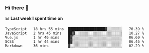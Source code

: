 ### Hi there 👋

<!--
**DBvc/DBvc** is a ✨ _special_ ✨ repository because its `README.md` (this file) appears on your GitHub profile.

Here are some ideas to get you started:

- 🔭 I’m currently working on ...
- 🌱 I’m currently learning ...
- 👯 I’m looking to collaborate on ...
- 🤔 I’m looking for help with ...
- 💬 Ask me about ...
- 📫 How to reach me: ...
- 😄 Pronouns: ...
- ⚡ Fun fact: ...
-->

📊 **Last week I spent time on**
<!--START_SECTION:waka-->
```text
TypeScript   18 hrs 55 mins  █████████████████▓░░░░░░░   70.39 % 
JavaScript   2 hrs 45 mins   ██▓░░░░░░░░░░░░░░░░░░░░░░   10.27 % 
Vue.js       1 hr 46 mins    █▓░░░░░░░░░░░░░░░░░░░░░░░   06.60 % 
SCSS         1 hr 44 mins    █▓░░░░░░░░░░░░░░░░░░░░░░░   06.46 % 
Markdown     36 mins         ▓░░░░░░░░░░░░░░░░░░░░░░░░   02.29 % 
```
<!--END_SECTION:waka-->
